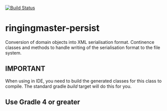 [![Build Status](https://travis-ci.org/ringingmaster/ringingmaster-persist.svg?branch=master)](https://travis-ci.org/ringingmaster/ringingmaster-persist)

# ringingmaster-persist


Conversion of domain objects into XML serialisation format. 
Continence classes and methods to handle writing of the serialisation format to the file system. 


## IMPORTANT

When using in IDE, you need to build the generated classes for this class to compile. The standard gradle *build* target will do this for you.


## Use Gradle 4 or greater